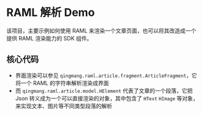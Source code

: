 # RAML 解析 Demo
该项目，主要示例如何使用 RAML 来渲染一个文章页面，也可以将其改造成一个提供 RAML 渲染能力的 SDK 组件。

## 核心代码
* 界面渲染可以参见 `qingmang.raml.article.fragment.ArticleFragment`，它将一个 RAML 的字符串解析渲染成界面
* 而 `qingmang.raml.article.model.HElement` 代表了文章的一个段落，它把 Json 转义成为一个可以直接渲染的对象，其中包含了 `HText` `HImage` 等对象，来实现文本、图片等不同类型段落的解析

